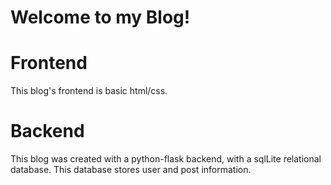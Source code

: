 # Welcome to my Blog! 

# Frontend
This blog's frontend is basic html/css.

# Backend
This blog was created with a python-flask backend, with a sqlLite relational database.
This database stores user and post information.